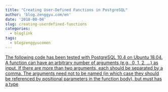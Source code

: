 ```yaml
---
title: "Creating User-Defined Functions in PostgreSQL"
author: 'blog.zenggyu.com/en'
date: '2018-08-04'
slug: creating-userdefined-functions
categories:
  - bloglink
tags:
  - blogzenggyucomen
---
```


[The following code has been tested with PostgreSQL 10.4 on Ubuntu 18.04. A function can have an arbitrary number of arguments (e.g., 0, 1, 2, …) as input. If there are more than two arguments, each should be separated by a comma. The arguments need not to be named (in which case they should be referenced by positional parameters in the function body), but must has a type<i class="fas fa-external-link-alt"></i>](https://blog.zenggyu.com/en/post/2018-08-04/creating-user-defined-functions-in-postgresql/)

